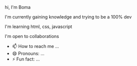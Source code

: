 hi, I'm Boma

I'm currently gaining knowledge and trying to be a 100% dev

I'm learning html, css, javascript

I'm open to collaborations

- 📫 How to reach me ...
- 😄 Pronouns: ...
- ⚡ Fun fact: ...

<!---
Samaybobo/Samaybobo is a ✨ special ✨ repository because its `README.md` (this file) appears on your GitHub profile.
You can click the Preview link to take a look at your changes.
--->
